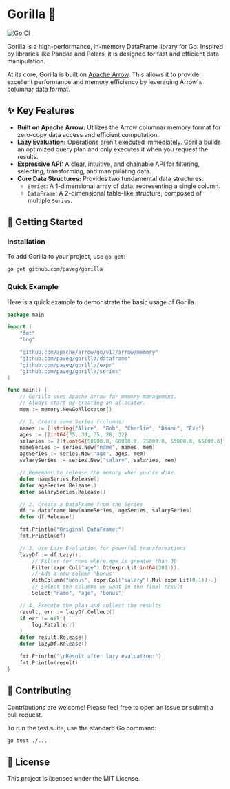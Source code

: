 # Gorilla 🦍

[![Go CI](https://github.com/paveg/gorilla/actions/workflows/ci.yml/badge.svg)](https://github.com/paveg/gorilla/actions/workflows/ci.yml)

Gorilla is a high-performance, in-memory DataFrame library for Go. Inspired
by libraries like Pandas and Polars, it is designed for fast and efficient data
manipulation.

At its core, Gorilla is built on [Apache Arrow](https://arrow.apache.org/).
This allows it to provide excellent performance and memory efficiency by
leveraging Arrow's columnar data format.

## ✨ Key Features

- **Built on Apache Arrow:** Utilizes the Arrow columnar memory format for
  zero-copy data access and efficient computation.
- **Lazy Evaluation:** Operations aren't executed immediately. Gorilla builds an
  optimized query plan and only executes it when you request the results.
- **Expressive API:** A clear, intuitive, and chainable API for filtering,
  selecting, transforming, and manipulating data.
- **Core Data Structures:** Provides two fundamental data structures:
  - `Series`: A 1-dimensional array of data, representing a single column.
  - `DataFrame`: A 2-dimensional table-like structure, composed of multiple
    `Series`.

## 🚀 Getting Started

### Installation

To add Gorilla to your project, use `go get`:

```sh
go get github.com/paveg/gorilla
```

### Quick Example

Here is a quick example to demonstrate the basic usage of Gorilla.

```go
package main

import (
    "fmt"
    "log"

    "github.com/apache/arrow/go/v17/arrow/memory"
    "github.com/paveg/gorilla/dataframe"
    "github.com/paveg/gorilla/expr"
    "github.com/paveg/gorilla/series"
)

func main() {
    // Gorilla uses Apache Arrow for memory management.
    // Always start by creating an allocator.
    mem := memory.NewGoAllocator()

    // 1. Create some Series (columns)
    names := []string{"Alice", "Bob", "Charlie", "Diana", "Eve"}
    ages := []int64{25, 30, 35, 28, 32}
    salaries := []float64{50000.0, 60000.0, 75000.0, 55000.0, 65000.0}
    nameSeries := series.New("name", names, mem)
    ageSeries := series.New("age", ages, mem)
    salarySeries := series.New("salary", salaries, mem)

    // Remember to release the memory when you're done.
    defer nameSeries.Release()
    defer ageSeries.Release()
    defer salarySeries.Release()

    // 2. Create a DataFrame from the Series
    df := dataframe.New(nameSeries, ageSeries, salarySeries)
    defer df.Release()

    fmt.Println("Original DataFrame:")
    fmt.Println(df)

    // 3. Use Lazy Evaluation for powerful transformations
    lazyDf := df.Lazy().
        // Filter for rows where age is greater than 30
        Filter(expr.Col("age").Gt(expr.Lit(int64(30)))).
        // Add a new column 'bonus'
        WithColumn("bonus", expr.Col("salary").Mul(expr.Lit(0.1))).}
        // Select the columns we want in the final result
        Select("name", "age", "bonus")

    // 4. Execute the plan and collect the results
    result, err := lazyDf.Collect()
    if err != nil {
        log.Fatal(err)
    }
    defer result.Release()
    defer lazyDf.Release()

    fmt.Println("\nResult after lazy evaluation:")
    fmt.Println(result)
}
```

## 🤝 Contributing

Contributions are welcome! Please feel free to open an issue or submit a pull
request.

To run the test suite, use the standard Go command:

```sh
go test ./...
```

## 📄 License

This project is licensed under the MIT License.
